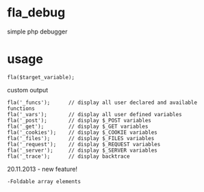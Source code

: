 fla_debug
=========

simple php debugger

usage
=========

    fla($target_variable);

 custom output
 
    fla('_funcs');		// display all user declared and available functions
    fla('_vars');		// display all user defined variables
    fla('_post');   	// display $_POST variables
    fla('_get');    	// display $_GET variables
    fla('_cookies');	// display $_COOKIE variables
    fla('_files');   	// display $_FILES variables
    fla('_request'); 	// display $_REQUEST variables
    fla('_server');  	// display $_SERVER variables
    fla('_trace');   	// display backtrace


20.11.2013 - new feature!

    -Foldable array elements
